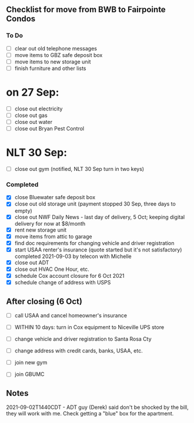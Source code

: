 ## Checklist for move from BWB to Fairpointe Condos

### To Do

- [ ] clear out old telephone messages
- [ ] move items to GBZ safe deposit box
- [ ] move items to new storage unit
- [ ] finish furniture and other lists

# on 27 Sep:
- [ ] close out electricity
- [ ] close out gas
- [ ] close out water
- [ ] close out Bryan Pest Control

# NLT 30 Sep:
- [ ] close out gym (notified, NLT 30 Sep turn in two keys)

### Completed

- [x] close Bluewater safe deposit box
- [x] close out old storage unit (payment stopped 30 Sep, three days to empty)
- [x] close out NWF Daily News - last day of delivery, 5 Oct;
      keeping digital delivery for now at $8/month
- [x] rent new storage unit
- [x] move items from attic to garage
- [x] find doc requirements for changing vehicle and driver registration 
- [x] start USAA renter's insurance (quote started but it's not satisfactory)
      completed 2021-09-03 by telecon with Michelle
- [x] close out ADT
- [x] close out HVAC One Hour, etc.
- [x] schedule Cox account closure for 6 Oct 2021
- [x] schedule change of address with USPS

## After closing (6 Oct)

- [ ] call USAA and cancel homeowner's insurance
- [ ] WITHIN 10 days: turn in Cox equipment to Niceville UPS store
- [ ] change vehicle and driver registration to Santa Rosa Cty
- [ ] change address with credit cards, banks, USAA, etc.
- [ ] join new gym
- [ ] join GBUMC


## Notes

2021-09-02T1440CDT - ADT guy (Derek) said don't be shocked by the bill, they will work with me.
                     Check getting a "blue" box for the apartment.
